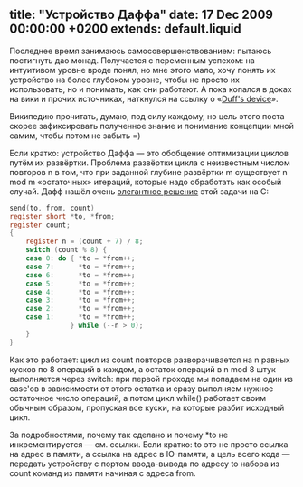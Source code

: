 title: "Устройство Даффа"
date: 17 Dec 2009 00:00:00 +0200
extends: default.liquid
---
Последнее время занимаюсь самосовершенствованием: пытаюсь постигнуть дао монад. Получается с переменным успехом: на интуитивом уровне вроде понял, но мне этого мало, хочу понять их устройство на более глубоком уровне, чтобы не просто их использовать, но и понимать, как они работают. А пока копался в доках на вики и прочих источниках, наткнулся на ссылку о «[Duff's device](http://ru.wikipedia.org/wiki/%D0%A3%D1%81%D1%82%D1%80%D0%BE%D0%B9%D1%81%D1%82%D0%B2%D0%BE_%D0%94%D0%B0%D1%84%D1%84%D0%B0)».

Википедию прочитать, думаю, под силу каждому, но цель этого поста скорее зафиксировать полученное знание и понимание концепции мной самим, чтобы потом не забыть =)

Если кратко: устройство Даффа — это обобщение оптимизации циклов путём их развёртки. Проблема развёртки цикла с неизвестным числом повторов n в том, что при заданной глубине развёртки m существует n mod m «остаточных» итераций, которые надо обработать как особый случай. Дафф нашёл очень [элегантное решение](http://www.lysator.liu.se/c/duffs-device.html) этой задачи на C:

```c
send(to, from, count)
register short *to, *from;
register count;
{
    register n = (count + 7) / 8;
    switch (count % 8) {
    case 0: do { *to = *from++;
    case 7:      *to = *from++;
    case 6:      *to = *from++;
    case 5:      *to = *from++;
    case 4:      *to = *from++;
    case 3:      *to = *from++;
    case 2:      *to = *from++;
    case 1:      *to = *from++;
               } while (--n > 0);
    }
}
```

Как это работает: цикл из count повторов разворачивается на n равных кусков по 8 операций в каждом, а остаток операций в n mod 8 штук выполняется через switch: при первой проходе мы попадаем на один из case'ов в зависимости от этого остатка и сразу выполняем нужное остаточное число операций, а потом цикл while() работает своим обычным образом, пропуская все куски, на которые разбит исходный цикл.

За подробностями, почему так сделано и почему *to не инкрементируется — см. ссылки. Если кратко: to это не просто ссылка на адрес в памяти, а ссылка на адрес в IO-памяти, а цель всего кода — передать устройству с портом ввода-вывода по адресу to набора из count команд из памяти начиная с адреса from.
